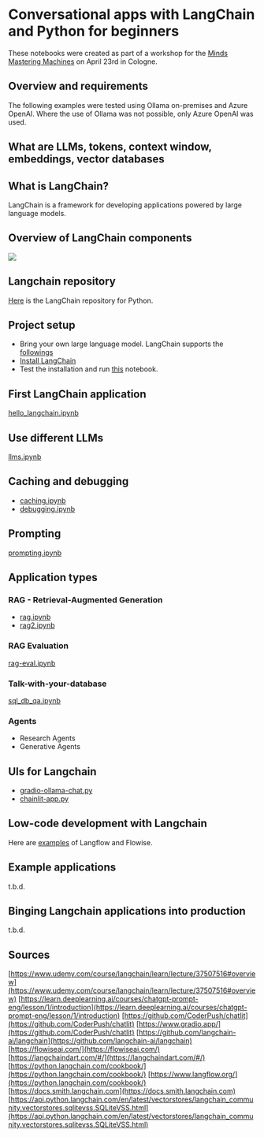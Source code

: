 # Conversational apps with LangChain and Python for beginners

These notebooks were created as part of a workshop for the [Minds Mastering Machines](https://www.m3-konferenz.de/lecture.php?id=21478&source=0) on April 23rd in Cologne.

## Overview and requirements

The following examples were tested using Ollama on-premises and Azure OpenAI. Where the use of Ollama was not possible, only Azure OpenAI was used.

## What are LLMs, tokens, context window, embeddings, vector databases

## What is LangChain?

LangChain is a framework for developing applications powered by large language models.

## Overview of LangChain components

![](https://python.langchain.com/svg/langchain_stack_dark.svg)

## Langchain repository

[Here](https://github.com/langchain-ai/langchain) is the LangChain repository for Python.

## Project setup

* Bring your own large language model. LangChain supports the [followings](https://python.langchain.com/docs/integrations/llms/)
* [Install LangChain](https://python.langchain.com/docs/get_started/installation/)
* Test the installation and run [this](notebooks/func-test.ipynb) notebook. 

## First LangChain application

[hello_langchain.ipynb](notebooks/hello_langchain.ipynb)

## Use different LLMs

[llms.ipynb](notebooks/llms.ipynb)

## Caching and debugging

* [caching.ipynb](notebooks/caching.ipynb)
* [debugging.ipynb](notebooks/debugging.ipynb)

## Prompting

[prompting.ipynb](notebooks/prompting.ipynb)

## Application types

### RAG - Retrieval-Augmented Generation

* [rag.ipynb](notebooks/rag.ipynb)
* [rag2.ipynb](notebooks/rag2.ipynb)

### RAG Evaluation

[rag-eval.ipynb](notebooks/rag-eval.ipynb)

### Talk-with-your-database

[sql_db_qa.ipynb](notebooks/sql_db_qa.ipynb)

### Agents

* Research Agents
* Generative Agents

## UIs for Langchain

* [gradio-ollama-chat.py](gradio-ollama-chat.py)
* [chainlit-app.py](chainlit-app.py)

## Low-code development with Langchain

Here are [examples](https://github.com/rawar/conversational-apps-with-langchain/tree/main/flows) of Langflow and Flowise.

## Example applications

t.b.d.

## Binging Langchain applications into production

t.b.d.

## Sources

[https://www.udemy.com/course/langchain/learn/lecture/37507516#overview](https://www.udemy.com/course/langchain/learn/lecture/37507516#overview)
[https://learn.deeplearning.ai/courses/chatgpt-prompt-eng/lesson/1/introduction](https://learn.deeplearning.ai/courses/chatgpt-prompt-eng/lesson/1/introduction)
[https://github.com/CoderPush/chatlit](https://github.com/CoderPush/chatlit)
[https://www.gradio.app/](https://github.com/CoderPush/chatlit)
[https://github.com/langchain-ai/langchain](https://github.com/langchain-ai/langchain)
[https://flowiseai.com/](https://flowiseai.com/)
[https://langchaindart.com/#/](https://langchaindart.com/#/)
[https://python.langchain.com/cookbook/](https://python.langchain.com/cookbook/)
[https://www.langflow.org/](https://python.langchain.com/cookbook/)
[https://docs.smith.langchain.com](https://docs.smith.langchain.com)
[https://api.python.langchain.com/en/latest/vectorstores/langchain_community.vectorstores.sqlitevss.SQLiteVSS.html](https://api.python.langchain.com/en/latest/vectorstores/langchain_community.vectorstores.sqlitevss.SQLiteVSS.html)
